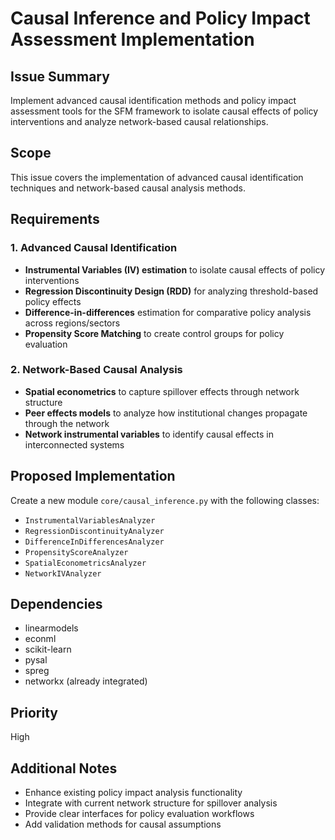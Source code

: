 # Causal Inference and Policy Impact Assessment Implementation

## Issue Summary
Implement advanced causal identification methods and policy impact assessment tools for the SFM framework to isolate causal effects of policy interventions and analyze network-based causal relationships.

## Scope
This issue covers the implementation of advanced causal identification techniques and network-based causal analysis methods.

## Requirements

### 1. Advanced Causal Identification
- **Instrumental Variables (IV) estimation** to isolate causal effects of policy interventions
- **Regression Discontinuity Design (RDD)** for analyzing threshold-based policy effects
- **Difference-in-differences** estimation for comparative policy analysis across regions/sectors
- **Propensity Score Matching** to create control groups for policy evaluation

### 2. Network-Based Causal Analysis
- **Spatial econometrics** to capture spillover effects through network structure
- **Peer effects models** to analyze how institutional changes propagate through the network
- **Network instrumental variables** to identify causal effects in interconnected systems

## Proposed Implementation
Create a new module `core/causal_inference.py` with the following classes:
- `InstrumentalVariablesAnalyzer`
- `RegressionDiscontinuityAnalyzer`
- `DifferenceInDifferencesAnalyzer`
- `PropensityScoreAnalyzer`
- `SpatialEconometricsAnalyzer`
- `NetworkIVAnalyzer`

## Dependencies
- linearmodels
- econml
- scikit-learn
- pysal
- spreg
- networkx (already integrated)

## Priority
High

## Additional Notes
- Enhance existing policy impact analysis functionality
- Integrate with current network structure for spillover analysis
- Provide clear interfaces for policy evaluation workflows
- Add validation methods for causal assumptions
